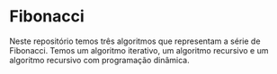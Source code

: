 # Fibonacci
Neste repositório temos três algoritmos que representam a série de Fibonacci.
Temos um algoritmo iterativo, um algoritmo recursivo e um algoritmo recursivo com programação dinâmica.
